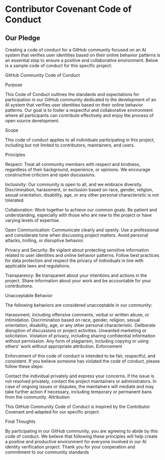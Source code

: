 # Contributor Covenant Code of Conduct

## Our Pledge


Creating a code of conduct for a GitHub community focused on an AI system that verifies user identities based on their online behavior patterns is an essential step to ensure a positive and collaborative environment. Below is a sample code of conduct for this specific project:

GitHub Community Code of Conduct

Purpose

This Code of Conduct outlines the standards and expectations for participation in our GitHub community dedicated to the development of an AI system that verifies user identities based on their online behavior patterns. Our goal is to foster a respectful and collaborative environment where all participants can contribute effectively and enjoy the process of open source development.

Scope

This code of conduct applies to all individuals participating in this project, including but not limited to contributors, maintainers, and users.

Principles

Respect: Treat all community members with respect and kindness, regardless of their background, experience, or opinions. We encourage constructive criticism and open discussions.

Inclusivity: Our community is open to all, and we embrace diversity. Discrimination, harassment, or exclusion based on race, gender, religion, sexual orientation, disability, age, or any other personal characteristic is not tolerated.

Collaboration: Work together to achieve our common goals. Be patient and understanding, especially with those who are new to the project or have varying levels of expertise.

Open Communication: Communicate clearly and openly. Use a professional and considerate tone when discussing project matters. Avoid personal attacks, trolling, or disruptive behavior.

Privacy and Security: Be vigilant about protecting sensitive information related to user identities and online behavior patterns. Follow best practices for data protection and respect the privacy of individuals in line with applicable laws and regulations.

Transparency: Be transparent about your intentions and actions in the project. Share information about your work and be accountable for your contributions.

Unacceptable Behavior

The following behaviors are considered unacceptable in our community:

Harassment, including offensive comments, verbal or written abuse, or intimidation.
Discrimination based on race, gender, religion, sexual orientation, disability, age, or any other personal characteristic.
Deliberate disruption of discussions or project activities.
Unwanted marketing or solicitation.
Violation of privacy, including sharing confidential information without permission.
Any form of plagiarism, including copying or using others' work without appropriate attribution.
Enforcement

Enforcement of this code of conduct is intended to be fair, respectful, and consistent. If you believe someone has violated the code of conduct, please follow these steps:

Contact the individual privately and express your concerns.
If the issue is not resolved privately, contact the project maintainers or administrators.
In case of ongoing issues or disputes, the maintainers will mediate and may take further action if necessary, including temporary or permanent bans from the community.
Attribution

This GitHub Community Code of Conduct is inspired by the Contributor Covenant and adapted for our specific project.

Final Thoughts

By participating in our GitHub community, you are agreeing to abide by this code of conduct. We believe that following these principles will help create a positive and productive environment for everyone involved in our AI identity verification project. Thank you for your cooperation and commitment to our community standards
